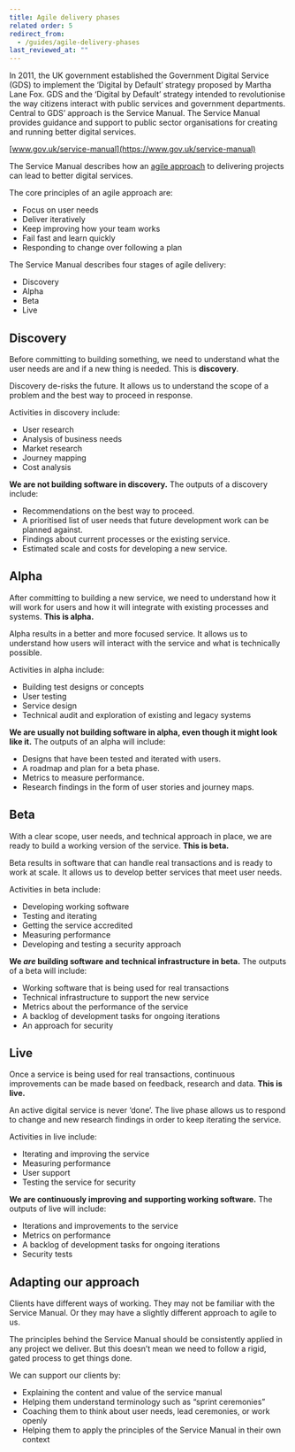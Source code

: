 ```yaml
---
title: Agile delivery phases
related order: 5
redirect_from:
  - /guides/agile-delivery-phases
last_reviewed_at: ""
---
```

In 2011, the UK government established the Government Digital Service (GDS) to
implement the ‘Digital by Default’ strategy proposed by Martha Lane Fox. GDS and
the ‘Digital by Default’ strategy intended to revolutionise the way citizens
interact with public services and government departments. Central to GDS’
approach is the Service Manual. The Service Manual provides guidance and support
to public sector organisations for creating and running better digital services.

[www.gov.uk/service-manual](https://www.gov.uk/service-manual)

The Service Manual describes how an
[agile approach](https://agilemanifesto.org/) to delivering projects can lead to
better digital services.

The core principles of an agile approach are:

* Focus on user needs
* Deliver iteratively
* Keep improving how your team works
* Fail fast and learn quickly
* Responding to change over following a plan

The Service Manual describes four stages of agile delivery:

* Discovery
* Alpha
* Beta
* Live

## Discovery

Before committing to building something, we need to understand what the user
needs are and if a new thing is needed. This is **discovery**.

Discovery de-risks the future. It allows us to understand the scope of a problem
and the best way to proceed in response.

Activities in discovery include:

* User research
* Analysis of business needs
* Market research
* Journey mapping
* Cost analysis

**We are not building software in discovery.** The outputs of a discovery
include:

* Recommendations on the best way to proceed.
* A prioritised list of user needs that future development work can be planned
  against.
* Findings about current processes or the existing service.
* Estimated scale and costs for developing a new service.

## Alpha

After committing to building a new service, we need to understand how it will
work for users and how it will integrate with existing processes and systems.
**This is alpha.**

Alpha results in a better and more focused service. It allows us to understand
how users will interact with the service and what is technically possible.

Activities in alpha include:

* Building test designs or concepts
* User testing
* Service design
* Technical audit and exploration of existing and legacy systems

**We are usually not building software in alpha, even though it might look like
it.** The outputs of an alpha will include:

* Designs that have been tested and iterated with users.
* A roadmap and plan for a beta phase.
* Metrics to measure performance.
* Research findings in the form of user stories and journey maps.

## Beta

With a clear scope, user needs, and technical approach in place, we are ready to
build a working version of the service. **This is beta.**

Beta results in software that can handle real transactions and is ready to work
at scale. It allows us to develop better services that meet user needs.

Activities in beta include:

* Developing working software
* Testing and iterating
* Getting the service accredited
* Measuring performance
* Developing and testing a security approach

**We *are* building software and technical infrastructure in beta.** The outputs
of a beta will include:

* Working software that is being used for real transactions
* Technical infrastructure to support the new service
* Metrics about the performance of the service
* A backlog of development tasks for ongoing iterations
* An approach for security

## Live

Once a service is being used for real transactions, continuous improvements can
be made based on feedback, research and data. **This is live.**

An active digital service is never ‘done’. The live phase allows us to respond
to change and new research findings in order to keep iterating the service.

Activities in live include:

* Iterating and improving the service
* Measuring performance
* User support
* Testing the service for security

**We are continuously improving and supporting working software.** The outputs
of live will include:

* Iterations and improvements to the service
* Metrics on performance
* A backlog of development tasks for ongoing iterations
* Security tests

## Adapting our approach

Clients have different ways of working. They may not be familiar with the
Service Manual. Or they may have a slightly different approach to agile to us.

The principles behind the Service Manual should be consistently applied in any
project we deliver. But this doesn’t mean we need to follow a rigid, gated
process to get things done.

We can support our clients by:

* Explaining the content and value of the service manual
* Helping them understand terminology such as “sprint ceremonies”
* Coaching them to think about user needs, lead ceremonies, or work openly
* Helping them to apply the principles of the Service Manual in their own
  context